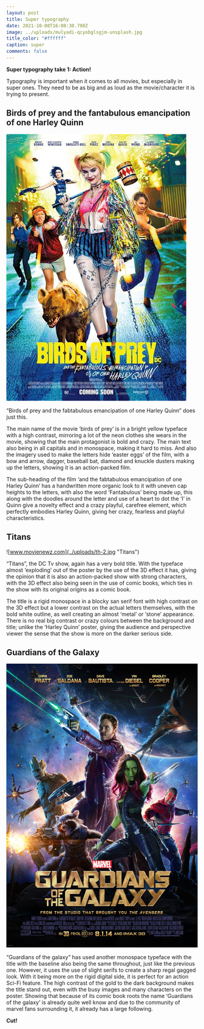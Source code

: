 ```yaml
---
layout: post
title: Super typography
date: 2021-10-08T16:08:30.798Z
image: ../uploads/mulyadi-qcyobglsgjm-unsplash.jpg
title_color: "#ffffff"
caption: super
comments: false
---
```

**Super typography take 1: Action!**

Typography is important when it comes to all movies, but especially in super ones. They need to be as big and as loud as the movie/character it is trying to present.

## Birds of prey and the fantabulous emancipation of one Harley Quinn

![www.fanpop.com ](../uploads/th-4.jpg "Birds of prey and the fantabulous empancipation of one Harley Quinn ")

“Birds of prey and the fabtabulous emancipation of one Harley Quinn” does just this.

The main name of the movie ‘birds of prey’ is in a bright yellow typeface with a high contrast, mirroring a lot of the neon clothes she wears in the movie, showing that the main protagonist is bold and crazy. The main text also being in all capitals and in monospace, making it hard to miss. And also the imagery used to make the letters hide ‘easter eggs’ of the film, with a bow and arrow, dagger, baseball bat, diamond and knuckle dusters making up the letters, showing it is an action-packed film.

The sub-heading of the film ‘and the fabtabulous emancipation of one Harley Quinn’ has a handwritten more organic look to it with uneven cap heights to the letters, with also the word ‘Fantabulous’ being made up, this along with the doodles around the letter and use of a heart to dot the ‘I’ in Quinn give a novelty effect and a crazy playful, carefree element, which perfectly embodies Harley Quinn, giving her crazy, fearless and playful characteristics.

## Titans

![www.movienewz.com](../uploads/th-2.jpg "Titans")

“Titans”, the DC Tv show, again has a very bold title. With the typeface almost ‘exploding’ out of the poster by the use of the 3D effect it has, giving the opinion that it is also an action-packed show with strong characters, with the 3D effect also being seen in the use of comic books, which ties in the show with its original origins as a comic book.

The title is a rigid monospace in a blocky san serif font with high contrast on the 3D effect but a lower contrast on the actual letters themselves, with the bold white outline, as well creating an almost ‘metal’ or ‘stone’ appearance. There is no real big contrast or crazy colours between the background and title; unlike the ‘Harley Quinn’ poster, giving the audience and perspective viewer the sense that the show is more on the darker serious side.

## Guardians of the Galaxy

![www.themoviedb.org ](../uploads/guardians-of-the-galaxy-poster-2.jpg "guardians of the galaxy")

“Guardians of the galaxy” has used another monospace typeface with the title with the baseline also being the same throughout, just like the previous one. However, it uses the use of slight serifs to create a sharp regal gagged look. With it being more on the rigid digital side, it is perfect for an action Sci-Fi feature. The high contrast of the gold to the dark background makes the title stand out, even with the busy images and many characters on the poster. Showing that because of its comic book roots the name ‘Guardians of the galaxy’ is already quite well know and due to the community of marvel fans surrounding it, it already has a large following.

**Cut!**